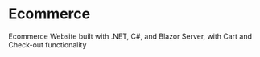 # Ecommerce
Ecommerce Website built with .NET, C#, and Blazor Server, with Cart and Check-out functionality
